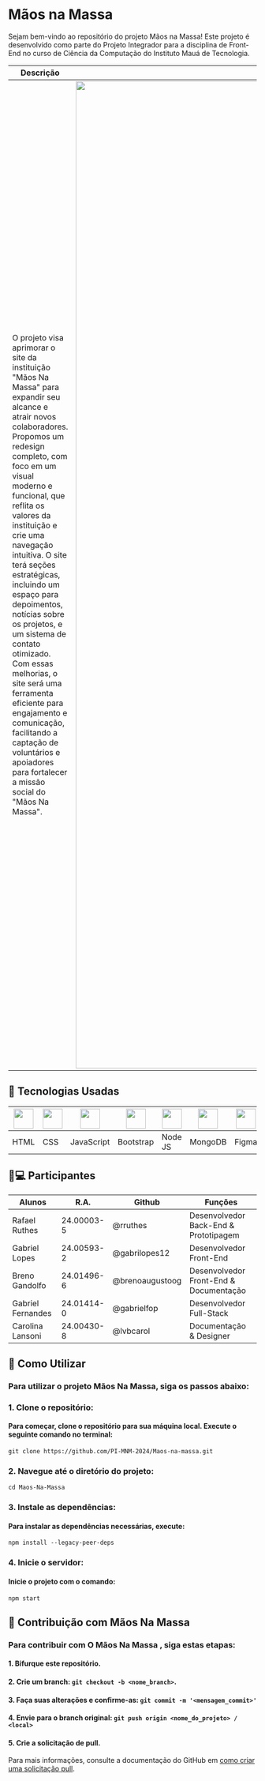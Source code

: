 # Mãos na Massa
Sejam bem-vindo ao repositório do projeto Mãos na Massa! Este projeto é desenvolvido como parte do Projeto Integrador para a disciplina de Front-End no curso de Ciência da Computação do Instituto Mauá de Tecnologia.

| Descrição | Imagem |
|-------------------------------------------------------------------------------------------------------------------------------------------------------------------------------------------------------------------------------------------------------------------------------------------------------------------------------------------------------------|-------------------------------------------|
| O projeto visa aprimorar o site da instituição "Mãos Na Massa" para expandir seu alcance e atrair novos colaboradores. Propomos um redesign completo, com foco em um visual moderno e funcional, que reflita os valores da instituição e crie uma navegação intuitiva. O site terá seções estratégicas, incluindo um espaço para depoimentos, notícias sobre os projetos, e um sistema de contato otimizado. Com essas melhorias, o site será uma ferramenta eficiente para engajamento e comunicação, facilitando a captação de voluntários e apoiadores para fortalecer a missão social do "Mãos Na Massa". | <img src="https://images.squarespace-cdn.com/content/v1/5a526fb7cd39c3cc6eaf9e26/1519345169706-X2O7W8VEDOBNLO7RC8PB/M%C3%A3os+na+Massa-logo+%284%29.png" width="2000"/> |

## 🔧 Tecnologias Usadas
| <img src="https://cdn.jsdelivr.net/gh/devicons/devicon@latest/icons/html5/html5-original.svg" width="40"/> | <img src="https://cdn.jsdelivr.net/gh/devicons/devicon@latest/icons/css3/css3-original.svg" width="40"/> | <img src="https://cdn.jsdelivr.net/gh/devicons/devicon@latest/icons/javascript/javascript-original.svg" width="40"/> | <img src="https://cdn.jsdelivr.net/gh/devicons/devicon@latest/icons/bootstrap/bootstrap-original.svg" width="40"/> | <img src="https://cdn.jsdelivr.net/gh/devicons/devicon@latest/icons/nodejs/nodejs-original.svg" width="40"/> | <img src="https://cdn.jsdelivr.net/gh/devicons/devicon@latest/icons/mongodb/mongodb-original.svg" width="40"/> | <img src="https://cdn.jsdelivr.net/gh/devicons/devicon@latest/icons/figma/figma-original.svg" width="40"/> |
|-----------------------------------------------------------------------------------------------------------|-----------------------------------------------------------------------------------------------------------|---------------------------------------------------------------------------------------------------------------|--------------------------------------------------------------------------------------------------------------|-----------------------------------------------------------------------------------------------------------|-------------------------------------------------------------------------------------------------------------|----------------------------------------------------------------------------------------------------------|
| HTML                                                                                                       | CSS                                                                                                        | JavaScript                                                                                                   | Bootstrap                                                                                                    |  Node JS                                                                                                     | MongoDB                                                                                                      | Figma                                                                                                     |

## 👨💻 Participantes
| Alunos            | R.A.       | Github             | Funções                                |         
| ----------------- | ---------- | ------------------ |----------------------------------------|
| Rafael Ruthes     | 24.00003-5 | @rruthes           | Desenvolvedor Back-End & Prototipagem  |
| Gabriel Lopes     | 24.00593-2 | @gabrilopes12      | Desenvolvedor Front-End                |
| Breno Gandolfo    | 24.01496-6 | @brenoaugustoog    | Desenvolvedor Front-End & Documentação |
| Gabriel Fernandes | 24.01414-0 | @gabrielfop        | Desenvolvedor Full-Stack               | 
| Carolina Lansoni  | 24.00430-8 | @lvbcarol          | Documentação & Designer                |

## 🚀 Como Utilizar

### Para utilizar o projeto **Mãos Na Massa**, siga os passos abaixo:

### 1.  **Clone o repositório:**
   
#### Para começar, clone o repositório para sua máquina local. Execute o seguinte comando no terminal:

    git clone https://github.com/PI-MNM-2024/Maos-na-massa.git

### 2.  **Navegue até o diretório do projeto:**

    cd Maos-Na-Massa

### 3.  **Instale as dependências:**

#### Para instalar as dependências necessárias, execute:

    npm install --legacy-peer-deps

### 4.  **Inicie o servidor:**

#### Inicie o projeto com o comando:

    npm start

## 🤝 Contribuição com Mãos Na Massa

### Para contribuir com <strong> O Mãos Na Massa </strong>, siga estas etapas:

#### 1. Bifurque este repositório.
#### 2. Crie um branch: `git checkout -b <nome_branch>`.
#### 3. Faça suas alterações e confirme-as: `git commit -m '<mensagem_commit>'`
#### 4. Envie para o branch original: `git push origin <nome_do_projeto> / <local>`
#### 5. Crie a solicitação de pull.

Para mais informações, consulte a documentação do GitHub em [como criar uma solicitação pull](https://help.github.com/en/github/collaborating-with-issues-and-pull-requests/creating-a-pull-request).

